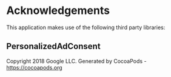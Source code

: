 # Acknowledgements
This application makes use of the following third party libraries:

## PersonalizedAdConsent

Copyright 2018 Google LLC.
Generated by CocoaPods - https://cocoapods.org

